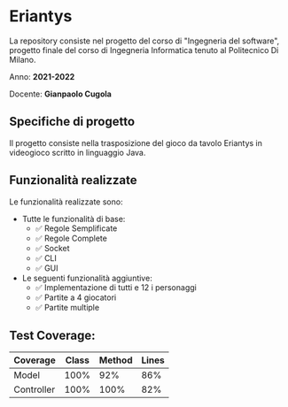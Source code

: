 # Eriantys
La repository consiste nel progetto del corso di "Ingegneria del software", progetto finale del corso di Ingegneria Informatica tenuto al Politecnico Di Milano.

Anno: **2021-2022**

Docente: **Gianpaolo Cugola** 

## Specifiche di progetto
Il progetto consiste nella trasposizione del gioco da tavolo Eriantys in videogioco scritto in linguaggio Java.
## Funzionalità realizzate
Le funzionalità realizzate sono:
* Tutte le funzionalità di base:
  * &#9989; Regole Semplificate
  * &#9989; Regole Complete
  * &#9989; Socket
  * &#9989; CLI
  * &#9989; GUI
* Le seguenti funzionalità aggiuntive:
  * &#9989; Implementazione di tutti e 12 i personaggi
  * &#9989; Partite a 4 giocatori
  * &#9989; Partite multiple
  
## Test Coverage:


| Coverage   | Class | Method | Lines |
|------------|-------|--------|-------|
| Model      | 100%  | 92%    | 86%   |
| Controller | 100%  | 100%   | 82%   |

